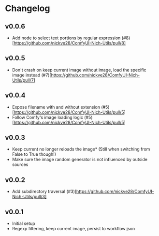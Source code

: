 # Changelog

## v0.0.6

- Add node to select text portions by regular expression (#8)[https://github.com/nickve28/ComfyUI-Nich-Utils/pull/8]

## v0.0.5

- Don't crash on keep current image without image, load the specific image instead (#7)[https://github.com/nickve28/ComfyUI-Nich-Utils/pull/7]

## v0.0.4

- Expose filename with and without extension (#5)[https://github.com/nickve28/ComfyUI-Nich-Utils/pull/5]
- Follow Comfy's image loading logic (#5)[https://github.com/nickve28/ComfyUI-Nich-Utils/pull/5]

## v0.0.3

- Keep current no longer reloads the image* (Still when switching from False to True though!)
- Make sure the image random generator is not influenced by outside sources

## v0.0.2

- Add subdirectory traversal (#3)[https://github.com/nickve28/ComfyUI-Nich-Utils/pull/3]

## v0.0.1

- Initial setup
- Regexp filtering, keep current image, persist to workflow json
